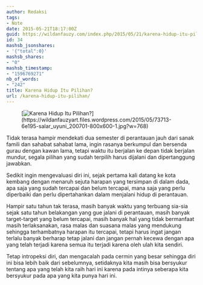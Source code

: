```yaml
---
author: Redaksi
tags:
- Note
date: 2015-05-21T18:17:00Z
guid: https://wildanfauzy.com/index.php/2015/05/21/karena-hidup-itu-pilihan/
id: 34
mashsb_jsonshares:
- '{"total":0}'
mashsb_shares:
- "0"
mashsb_timestamp:
- "1596769271"
nb_of_words:
- "242"
title: Karena Hidup Itu Pilihan?
url: /karena-hidup-itu-pilihan/
---
```


<figure class="wp-block-image size-large">[<img src="https://wildanfauzyart.files.wordpress.com/2015/05/73713-6e195-salar_uyuni_200701-800x600-1.jpg?w=768" alt="Karena Hidup Itu Pilihan?" title="Karena Hidup Itu Pilihan?" data-recalc-dims="1" />](https://wildanfauzyart.files.wordpress.com/2015/05/73713-6e195-salar_uyuni_200701-800x600-1.jpg?w=768)</figure> 

<p class="has-drop-cap">
  Tidak terasa hampir mendekati dua semester di perantauan jauh dari sanak famili dan sahabat sahabat lama, ingin rasanya berkumpul dan bersenda gurau dengan kawan lama, tetapi waktu itu berjalan ke depan tidak berjalan mundur, segala pilihan yang sudah terpilih harus dijalani dan dipertanggung jawabkan.
</p>

Sedikit ingin mengevaluasi diri ini, sejak pertama kali datang ke kota kembang dengan menaruh sejuta harapan yang tersimpan di dalam dada, apa saja yang sudah tercapai dan belum tercapai, mana saja yang perlu diperbaiki dan perlu dipertahankan dalam menjalani hidup di perantauan.

Hampir satu tahun tak terasa, masih banyak waktu yang terbuang sia-sia sejak satu tahun belakangan yang gue jalani di perantauan, masih banyak target-target yang belum tercapai, masih banyak hal yang tidak bermanfaat masih terlaksanakan, rasa malas dan suasana malas yang mendukung sehingga terhambatnya harapan itu tercapai, tetapi harus ingat jangan terlalu banyak berharap tetap jalani dan jangan pernah kecewa dengan apa yang telah terjadi karena semua itu terjadi karena oleh ulah kita sendiri.

Tetap intropeksi diri, dan mengacalah pada cermin yang besar sehingga diri ini bisa lebih baik dari sebelumnya, setidaknya kita masih bisa bersyukur tentang apa yang telah kita raih hari ini karena pada intinya seberapa kita bersyukur pada apa yang kita punya hari ini.